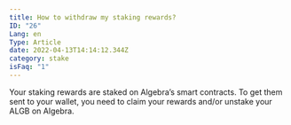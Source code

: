 ```yaml
---
title: How to withdraw my staking rewards?
ID: "26"
Lang: en
Type: Article
date: 2022-04-13T14:14:12.344Z
category: stake
isFaq: "1"
---
```

Your staking rewards are staked on Algebra’s smart contracts. To get them sent to your wallet, you need to claim your rewards and/or unstake your ALGB on Algebra.